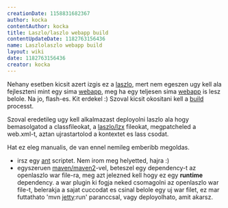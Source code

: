 ```yaml
---
creationDate: 1158831682367 
author: kocka 
contentAuthor: kocka 
title: Laszlo/laszlo webapp build 
contentUpdateDate: 1182763156436 
name: Laszlolaszlo webapp build 
layout: wiki 
date: 1182763156436 
creator: kocka 
---
```

Nehany esetben kicsit azert izgis ez a [laszlo](../Laszlo.html), mert nem egeszen ugy kell ala fejleszteni mint egy sima [webapp](../webapp.html), meg ha egy teljesen sima [webapp](../webapp.html) is lesz belole. Na jo, flash-es. Kit erdekel :) Szoval kicsit okositani kell a [build](../build.html) processt.

Szoval eredetileg ugy kell alkalmazast deployolni laszlo ala hogy bemasolgatod a classfileokat, a [laszlo/lzx](../laszlo/LZX.html) fileokat, megpatcheled a web.xml-t, aztan ujrastartolod a kontextet es lass csodat.

Hat ez eleg manualis, de van ennel nemileg emberibb megoldas.

*   irsz egy [ant](../ant.html) scriptet. Nem irom meg helyetted, hajra :)
*   egyszeruen [maven/maven2](../maven/maven2.html)-vel, beteszel egy dependency-t az openlaszlo war file-ra, meg azt jelezned kell hogy ez egy __runtime__ dependency. a war plugin ki fogja neked csomagolni az openlaszlo war file-t, belerakja a sajat cuccodat es csinal belole egy uj war filet, ez mar futtathato 'mvn [jetty](../jetty.html):run' paranccsal, vagy deployolhato, amit akarsz.
